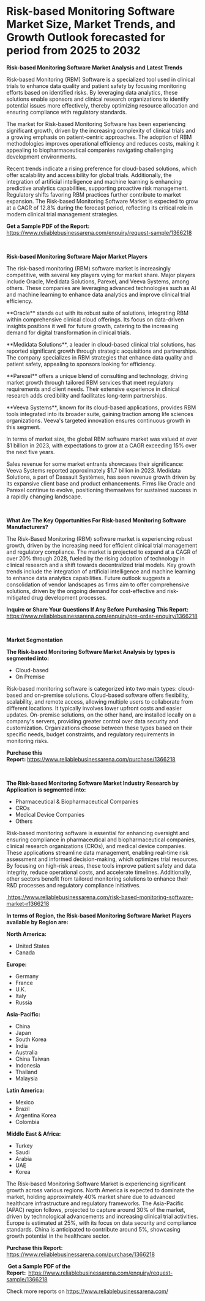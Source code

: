<p><h1>Risk-based Monitoring Software Market Size, Market Trends, and Growth Outlook forecasted for period from 2025 to 2032</h1></p><p><strong>Risk-based Monitoring Software Market Analysis and Latest Trends</strong></p>
<p><p>Risk-based Monitoring (RBM) Software is a specialized tool used in clinical trials to enhance data quality and patient safety by focusing monitoring efforts based on identified risks. By leveraging data analytics, these solutions enable sponsors and clinical research organizations to identify potential issues more effectively, thereby optimizing resource allocation and ensuring compliance with regulatory standards.</p><p>The market for Risk-based Monitoring Software has been experiencing significant growth, driven by the increasing complexity of clinical trials and a growing emphasis on patient-centric approaches. The adoption of RBM methodologies improves operational efficiency and reduces costs, making it appealing to biopharmaceutical companies navigating challenging development environments.</p><p>Recent trends indicate a rising preference for cloud-based solutions, which offer scalability and accessibility for global trials. Additionally, the integration of artificial intelligence and machine learning is enhancing predictive analytics capabilities, supporting proactive risk management. Regulatory shifts favoring RBM practices further contribute to market expansion. The Risk-based Monitoring Software Market is expected to grow at a CAGR of 12.8% during the forecast period, reflecting its critical role in modern clinical trial management strategies.</p></p>
<p><strong>Get a Sample PDF of the Report:&nbsp;</strong> <a href="https://www.reliablebusinessarena.com/enquiry/request-sample/1366218?utm_campaign=2667&utm_medium=2&utm_source=Github&utm_content=ia&utm_term=22032025&utm_id=risk-based-monitoring-software">https://www.reliablebusinessarena.com/enquiry/request-sample/1366218</a></p>
<p>&nbsp;</p>
<p><strong>Risk-based Monitoring Software Major Market Players</strong></p>
<p><p>The risk-based monitoring (RBM) software market is increasingly competitive, with several key players vying for market share. Major players include Oracle, Medidata Solutions, Parexel, and Veeva Systems, among others. These companies are leveraging advanced technologies such as AI and machine learning to enhance data analytics and improve clinical trial efficiency.</p><p>**Oracle** stands out with its robust suite of solutions, integrating RBM within comprehensive clinical cloud offerings. Its focus on data-driven insights positions it well for future growth, catering to the increasing demand for digital transformation in clinical trials.</p><p>**Medidata Solutions**, a leader in cloud-based clinical trial solutions, has reported significant growth through strategic acquisitions and partnerships. The company specializes in RBM strategies that enhance data quality and patient safety, appealing to sponsors looking for efficiency.</p><p>**Parexel** offers a unique blend of consulting and technology, driving market growth through tailored RBM services that meet regulatory requirements and client needs. Their extensive experience in clinical research adds credibility and facilitates long-term partnerships.</p><p>**Veeva Systems**, known for its cloud-based applications, provides RBM tools integrated into its broader suite, gaining traction among life sciences organizations. Veeva's targeted innovation ensures continuous growth in this segment.</p><p>In terms of market size, the global RBM software market was valued at over $1 billion in 2023, with expectations to grow at a CAGR exceeding 15% over the next five years. </p><p>Sales revenue for some market entrants showcases their significance: Veeva Systems reported approximately $1.7 billion in 2023. Medidata Solutions, a part of Dassault Systèmes, has seen revenue growth driven by its expansive client base and product enhancements. Firms like Oracle and Parexel continue to evolve, positioning themselves for sustained success in a rapidly changing landscape.</p></p>
<p>&nbsp;</p>
<p><strong>What Are The Key Opportunities For Risk-based Monitoring Software Manufacturers?</strong></p>
<p><p>The Risk-Based Monitoring (RBM) software market is experiencing robust growth, driven by the increasing need for efficient clinical trial management and regulatory compliance. The market is projected to expand at a CAGR of over 20% through 2028, fueled by the rising adoption of technology in clinical research and a shift towards decentralized trial models. Key growth trends include the integration of artificial intelligence and machine learning to enhance data analytics capabilities. Future outlook suggests a consolidation of vendor landscapes as firms aim to offer comprehensive solutions, driven by the ongoing demand for cost-effective and risk-mitigated drug development processes.</p></p>
<p><strong>Inquire or Share Your Questions If Any Before Purchasing This Report:</strong> <a href="https://www.reliablebusinessarena.com/enquiry/pre-order-enquiry/1366218?utm_campaign=2667&utm_medium=2&utm_source=Github&utm_content=ia&utm_term=22032025&utm_id=risk-based-monitoring-software">https://www.reliablebusinessarena.com/enquiry/pre-order-enquiry/1366218</a></p>
<p>&nbsp;</p>
<p><strong>Market Segmentation</strong></p>
<p><strong>The Risk-based Monitoring Software Market Analysis by types is segmented into:</strong></p>
<p><ul><li>Cloud-based</li><li>On Premise</li></ul></p>
<p><p>Risk-based monitoring software is categorized into two main types: cloud-based and on-premise solutions. Cloud-based software offers flexibility, scalability, and remote access, allowing multiple users to collaborate from different locations. It typically involves lower upfront costs and easier updates. On-premise solutions, on the other hand, are installed locally on a company's servers, providing greater control over data security and customization. Organizations choose between these types based on their specific needs, budget constraints, and regulatory requirements in monitoring risks.</p></p>
<p><strong>Purchase this Report:&nbsp;</strong><a href="https://www.reliablebusinessarena.com/purchase/1366218?utm_campaign=2667&utm_medium=2&utm_source=Github&utm_content=ia&utm_term=22032025&utm_id=risk-based-monitoring-software">https://www.reliablebusinessarena.com/purchase/1366218</a></p>
<p>&nbsp;</p>
<p><strong>The Risk-based Monitoring Software Market Industry Research by Application is segmented into:</strong></p>
<p><ul><li>Pharmaceutical & Biopharmaceutical Companies</li><li>CROs</li><li>Medical Device Companies</li><li>Others</li></ul></p>
<p><p>Risk-based monitoring software is essential for enhancing oversight and ensuring compliance in pharmaceutical and biopharmaceutical companies, clinical research organizations (CROs), and medical device companies. These applications streamline data management, enabling real-time risk assessment and informed decision-making, which optimizes trial resources. By focusing on high-risk areas, these tools improve patient safety and data integrity, reduce operational costs, and accelerate timelines. Additionally, other sectors benefit from tailored monitoring solutions to enhance their R&D processes and regulatory compliance initiatives.</p></p>
<p><a href="https://www.reliablebusinessarena.com/risk-based-monitoring-software-market-r1366218?utm_campaign=2667&utm_medium=2&utm_source=Github&utm_content=ia&utm_term=22032025&utm_id=risk-based-monitoring-software">&nbsp;https://www.reliablebusinessarena.com/risk-based-monitoring-software-market-r1366218</a></p>
<p><strong>In terms of Region, the Risk-based Monitoring Software Market Players available by Region are:</strong></p>
<p>
    <p> <strong> North America: </strong>
        <ul>
            <li>United States</li>
            <li>Canada</li>
        </ul>
        </p> 
    <p> <strong> Europe: </strong>
        <ul>
            <li>Germany</li>
            <li>France</li>
            <li>U.K.</li>
            <li>Italy</li>
            <li>Russia</li>
        </ul>
        </p> 
    <p> <strong> Asia-Pacific: </strong>
        <ul>
            <li>China</li>
            <li>Japan</li>
            <li>South Korea</li>
            <li>India</li>
            <li>Australia</li>
            <li>China Taiwan</li>
            <li>Indonesia</li>
            <li>Thailand</li>
            <li>Malaysia</li>
        </ul>
        </p> 
    <p> <strong> Latin America: </strong>
        <ul>
            <li>Mexico</li>
            <li>Brazil</li>
            <li>Argentina Korea</li>
            <li>Colombia</li>
        </ul>
        </p> 
    <p> <strong> Middle East & Africa: </strong>
        <ul>
            <li>Turkey</li>
            <li>Saudi</li>
            <li>Arabia</li>
            <li>UAE</li>
            <li>Korea</li>
        </ul>
    </p>
    </p>
<p><p>The Risk-based Monitoring Software Market is experiencing significant growth across various regions. North America is expected to dominate the market, holding approximately 40% market share due to advanced healthcare infrastructure and regulatory frameworks. The Asia-Pacific (APAC) region follows, projected to capture around 30% of the market, driven by technological advancements and increasing clinical trial activities. Europe is estimated at 25%, with its focus on data security and compliance standards. China is anticipated to contribute around 5%, showcasing growth potential in the healthcare sector.</p></p>
<p><strong>Purchase this Report: </strong><a href="https://www.reliablebusinessarena.com/purchase/1366218?utm_campaign=2667&utm_medium=2&utm_source=Github&utm_content=ia&utm_term=22032025&utm_id=risk-based-monitoring-software">https://www.reliablebusinessarena.com/purchase/1366218</a></p>
<p>&nbsp;<strong>Get a Sample PDF of the Report:&nbsp;&nbsp;</strong><a href="https://www.reliablebusinessarena.com/enquiry/request-sample/1366218?utm_campaign=2667&utm_medium=2&utm_source=Github&utm_content=ia&utm_term=22032025&utm_id=risk-based-monitoring-software">https://www.reliablebusinessarena.com/enquiry/request-sample/1366218</a></p>
<p><strong></strong></p>
<p>Check more reports on <a href="https://www.reliablebusinessarena.com/?utm_campaign=2667&utm_medium=2&utm_source=Github&utm_content=ia&utm_term=22032025&utm_id=risk-based-monitoring-software">https://www.reliablebusinessarena.com/</a></p>
